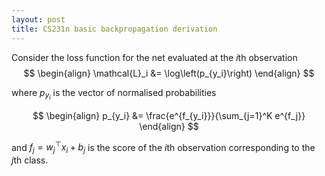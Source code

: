 ```yaml
---
layout: post
title: CS231n basic backpropagation derivation
---
```

Consider the loss function for the net evaluated at the $i$th observation
$$
\begin{align}
\mathcal{L}_i &= \log\left(p_{y_i}\right)
\end{align}
$$

where $p_{y_i}$ is the vector of normalised probabilities

$$
\begin{align}
p_{y_i} &= \frac{e^{f_{y_i}}}{\sum_{j=1}^K e^{f_j}}
\end{align}
$$

and $f_j = w_j^\top x_i + b_j$ is the score of the $i$th observation corresponding to the $j$th class.


